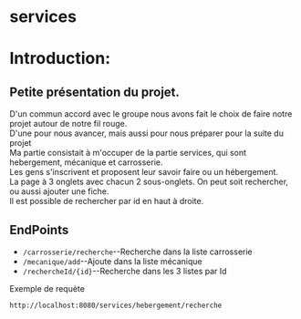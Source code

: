 # services

<h1>Introduction:</h1>

<h2>Petite présentation du projet.</h2>

<p>D'un commun accord avec le groupe nous avons fait le choix de faire notre projet autour de notre fil rouge.<br>
D'une pour nous avancer, mais aussi pour nous préparer pour la suite du projet<br>
Ma partie consistait à m'occuper de la partie services, qui sont hebergement, mécanique et carrosserie.<br>
Les gens s'inscrivent et proposent leur savoir faire ou un hébergement.<br>
La page à 3 onglets avec chacun 2 sous-onglets. On peut soit rechercher, ou aussi ajouter une fiche.<br>
Il est possible de rechercher par id en haut à droite.</p>

<h2>EndPoints</h2>
<ul>
<li><code>/carrosserie/recherche</code>--Recherche dans la liste carrosserie</li>
<li><code>/mecanique/add</code>--Ajoute dans la liste mécanique</li>
<li><code>/rechercheId/{id}</code>--Recherche dans les 3 listes par Id</li>
</ul>
<p>Exemple de requète</p>
<pre><code>http://localhost:8080/services/hebergement/recherche</code><pre>